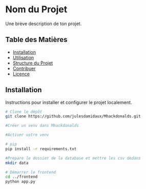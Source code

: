 # Nom du Projet

Une brève description de ton projet.

## Table des Matières

- [Installation](#installation)
- [Utilisation](#utilisation)
- [Structure du Projet](#structure-du-projet)
- [Contribuer](#contribuer)
- [Licence](#licence)

## Installation

Instructions pour installer et configurer le projet localement.

```bash
# Clone le dépôt
git clone https://github.com/julesdamidaux/Mhackdonalds.git

#Créer un venv dans Mhackdonalds

#Activer votre venv

# pip
pip install -r requirements.txt

#Prepare le dossier de la database et mettre les csv dedans
mkdir data

# Démarrer le frontend
cd ../frontend
python app.py

